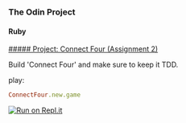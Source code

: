 ### The Odin Project
#### Ruby
[##### Project: Connect Four (Assignment 2)](https://www.theodinproject.com/courses/ruby-programming/lessons/testing-your-ruby-code)

Build 'Connect Four' and make sure to keep it TDD.

play:
```Ruby
ConnectFour.new.game
```

[![Run on Repl.it](https://repl.it/badge/github/philipp-mcvity/odin-ruby.connect_four)](https://repl.it/github/philipp-mcvity/odin-ruby.connect_four)
